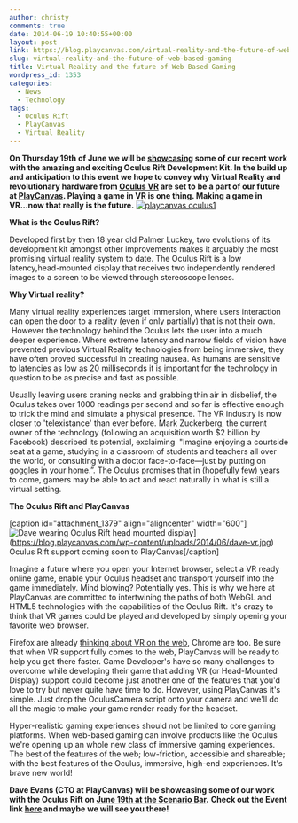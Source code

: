 ```yaml
---
author: christy
comments: true
date: 2014-06-19 10:40:55+00:00
layout: post
link: https://blog.playcanvas.com/virtual-reality-and-the-future-of-web-based-gaming/
slug: virtual-reality-and-the-future-of-web-based-gaming
title: Virtual Reality and the future of Web Based Gaming
wordpress_id: 1353
categories:
  - News
  - Technology
tags:
  - Oculus Rift
  - PlayCanvas
  - Virtual Reality
---
```


**On Thursday 19th of June we will be [showcasing](https://www.meetup.com/London-Indie-Game-Developers/events/185608412/) some of our recent work with the amazing and exciting Oculus Rift Development Kit. In the build up and anticipation to this event we hope to convey why Virtual Reality and revolutionary hardware from [Oculus VR](http://www.oculusvr.com/) are set to be a part of our future at [PlayCanvas](https://playcanvas.com). Playing a game in VR is one thing. Making a game in VR...now that really is the future.** [![playcanvas oculus1](https://blog.playcanvas.com/wp-content/uploads/2014/06/playcanvas-oculus1.jpg)](https://blog.playcanvas.com/wp-content/uploads/2014/06/playcanvas-oculus1.jpg)

**What is the Oculus Rift?**

Developed first by then 18 year old Palmer Luckey, two evolutions of its development kit amongst other improvements makes it arguably the most promising virtual reality system to date. The Oculus Rift is a low latency,head-mounted display that receives two independently rendered images to a screen to be viewed through stereoscope lenses.

**Why Virtual reality?**

Many virtual reality experiences target immersion, where users interaction can open the door to a reality (even if only partially) that is not their own.  However the technology behind the Oculus lets the user into a much deeper experience. Where extreme latency and narrow fields of vision have prevented previous Virtual Reality technologies from being immersive, they have often proved successful in creating nausea. As humans are sensitive to latencies as low as 20 milliseconds it is important for the technology in question to be as precise and fast as possible.

Usually leaving users craning necks and grabbing thin air in disbelief, the Oculus takes over 1000 readings per second and so far is effective enough to trick the mind and simulate a physical presence. The VR industry is now closer to 'telexistance' than ever before. Mark Zuckerberg, the current owner of the technology (following an acquisition worth $2 billion by Facebook) described its potential, exclaiming  "Imagine enjoying a courtside seat at a game, studying in a classroom of students and teachers all over the world, or consulting with a doctor face-to-face—just by putting on goggles in your home.”. The Oculus promises that in (hopefully few) years to come, gamers may be able to act and react naturally in what is still a virtual setting.

**The Oculus Rift and PlayCanvas**

[caption id="attachment_1379" align="aligncenter" width="600"]![Dave wearing Oculus Rift head mounted display](https://blog.playcanvas.com/wp-content/uploads/2014/06/dave-vr.jpg)](https://blog.playcanvas.com/wp-content/uploads/2014/06/dave-vr.jpg) Oculus Rift support coming soon to PlayCanvas[/caption]

Imagine a future where you open your Internet browser, select a VR ready online game, enable your Oculus headset and transport yourself into the game immediately. Mind blowing? Potentially yes. This is why we here at PlayCanvas are committed to intertwining the paths of both WebGL and HTML5 technologies with the capabilities of the Oculus Rift. It's crazy to think that VR games could be played and developed by simply opening your favorite web browser.

Firefox are already [thinking about VR on the web](https://air.mozilla.org/virtual-reality-the-future-of-the-web/), Chrome are too. Be sure that when VR support fully comes to the web, PlayCanvas will be ready to help you get there faster. Game Developer's have so many challenges to overcome while developing their game that adding VR (or Head-Mounted Display) support could become just another one of the features that you'd love to try but never quite have time to do. However, using PlayCanvas it's simple. Just drop the OculusCamera script onto your camera and we'll do all the magic to make your game render ready for the headset.

Hyper-realistic gaming experiences should not be limited to core gaming platforms. When web-based gaming can involve products like the Oculus we're opening up an whole new class of immersive gaming experiences. The best of the features of the web; low-friction, accessible and shareable; with the best features of the Oculus, immersive, high-end experiences. It's brave new world!

**Dave Evans (CTO at PlayCanvas) will be showcasing some of our work with the Oculus Rift on [June 19th at the Scenario Bar](https://www.meetup.com/London-Indie-Game-Developers/events/185608412/).** **Check out the Event link [here](https://www.meetup.com/London-Indie-Game-Developers/events/185608412/) and maybe we will see you there!**
